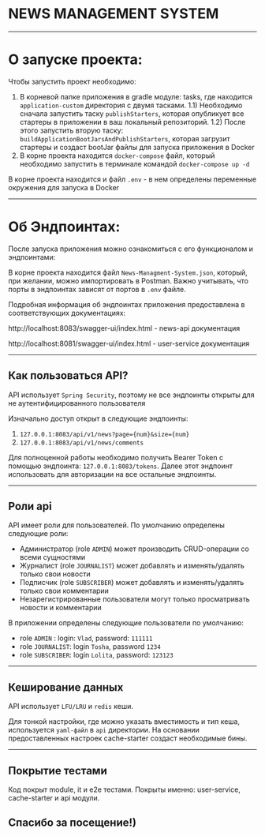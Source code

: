 # NEWS MANAGEMENT SYSTEM

---
# О запуске проекта:

Чтобы запустить проект необходимо:

1. В корневой папке приложения в gradle модуле: tasks, где находится `application-custom` директория с двумя тасками.
   1.1) Необходимо сначала запустить таску `publishStarters`, которая опубликует все стартеры в приложении в ваш локальный репозиторий.
   1.2) После этого запустить вторую таску: `buildApplicationBootJarsAndPublishStarters`, которая загрузит стартеры и создаст bootJar файлы для запуска приложения в Docker
2. В корне проекта находится `docker-compose` файл, который необходимо запустить в терминале командой `docker-compose up -d`

В корне проекта находится и файл `.env` - в нем определены переменные окружения для запуска в Docker

---
# Об Эндпоинтах:

После запуска приложения можно ознакомиться с его функционалом и эндпоинтами:

В корне проекта находится файл `News-Managment-System.json`, который, при желании, можно импортировать в Postman.
Важно учитывать, что порты в эндпоинтах зависят от портов в `.env` файле.

Подробная информация об эндпоинтах приложения предоставлена в соответствующих документациях:


http://localhost:8083/swagger-ui/index.html - news-api документация

http://localhost:8081/swagger-ui/index.html - user-service документация

---
## Как пользоваться API?

API использует `Spring Security`, поэтому не все эндпоинты открыты для не аутентифицированного пользователя

Изначально доступ открыт в следующие эндпоинты: 

1. `127.0.0.1:8083/api/v1/news?page={num}&size={num}`
2. `127.0.0.1:8083/api/v1/news/comments`

Для полноценной работы необходимо получить Bearer Token с помощью эндпоинта: `127.0.0.1:8083/tokens`.
Далее этот эндпоинт использовать для авторизации на все остальные эндпоинты.

---

## Роли api

API имеет роли для пользователей.  По умолчанию определены следующие роли:

- Администратор (role `ADMIN`) может производить CRUD-операции со всеми
  сущностями
- Журналист (role `JOURNALIST`) может добавлять и изменять/удалять только свои
  новости
- Подписчик (role `SUBSCRIBER`) может добавлять и изменять/удалять только свои
  комментарии
- Незарегистрированные пользователи могут только просматривать новости и
  комментарии

В приложении определены следующие пользователи по умолчанию: 

- role `ADMIN` : login: `Vlad`, password: `111111`
- role `JOURNALIST`: login `Tosha`, password `1234`
- role `SUBSCRIBER`: login `Lolita`, password: `123123`

---

## Кеширование данных

API использует `LFU/LRU` и `redis` кеши.

Для тонкой настройки, где можно указать вместимость и тип кеша, используется `yaml-файл` в `api` директории.
На основании предоставленных настроек cache-starter создаст необходимые бины.

---

## Покрытие тестами

Код покрыт module, it и e2e тестами.
Покрыты именно: user-service, cache-starter и api модули.

## Спасибо за посещение!)